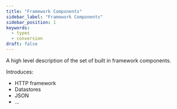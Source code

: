 ```yaml
---
title: "Framework Components"
sidebar_label: "Framework Components"
sidebar_position: 1
keywords:
  - types
  - conversion
draft: false
---
```


A high level description of the set of built in framework components.

Introduces:

* HTTP framework
* Datastores
* JSON
* ...

